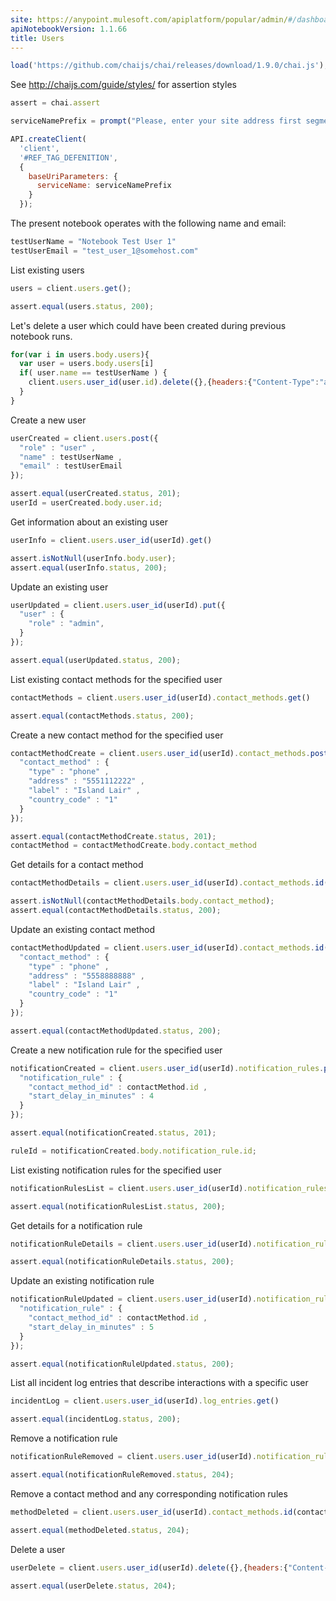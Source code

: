 ```yaml
---
site: https://anypoint.mulesoft.com/apiplatform/popular/admin/#/dashboard/apis/7593/versions/7719/portal/pages/6598/preview
apiNotebookVersion: 1.1.66
title: Users
---
```


```javascript
load('https://github.com/chaijs/chai/releases/download/1.9.0/chai.js');
```

See http://chaijs.com/guide/styles/ for assertion styles

```javascript
assert = chai.assert
```

```javascript
serviceNamePrefix = prompt("Please, enter your site address first segment. For example, for site address 'http://www.acme-co.pagerduty.com' enter 'acme-co'.");
```

```javascript
API.createClient(
  'client',
  '#REF_TAG_DEFENITION',
  {
    baseUriParameters: {
      serviceName: serviceNamePrefix
    }
  });
```

The present notebook operates with the following name and email:

```javascript
testUserName = "Notebook Test User 1"
testUserEmail = "test_user_1@somehost.com"
```

List existing users

```javascript
users = client.users.get();
```

```javascript
assert.equal(users.status, 200);
```

Let's delete a user which could have been created during previous notebook runs.

```javascript
for(var i in users.body.users){
  var user = users.body.users[i]
  if( user.name == testUserName ) {
    client.users.user_id(user.id).delete({},{headers:{"Content-Type":"application/json"}});
  }
}
```

Create a new user

```javascript
userCreated = client.users.post({
  "role" : "user" ,
  "name" : testUserName ,
  "email" : testUserEmail
});
```

```javascript
assert.equal(userCreated.status, 201);
userId = userCreated.body.user.id;
```

Get information about an existing user

```javascript
userInfo = client.users.user_id(userId).get()
```

```javascript
assert.isNotNull(userInfo.body.user);
assert.equal(userInfo.status, 200);
```

Update an existing user

```javascript
userUpdated = client.users.user_id(userId).put({
  "user" : {
    "role" : "admin",
  }
});
```

```javascript
assert.equal(userUpdated.status, 200);
```

List existing contact methods for the specified user

```javascript
contactMethods = client.users.user_id(userId).contact_methods.get()
```

```javascript
assert.equal(contactMethods.status, 200);
```

Create a new contact method for the specified user

```javascript
contactMethodCreate = client.users.user_id(userId).contact_methods.post({
  "contact_method" : {
    "type" : "phone" ,
    "address" : "5551112222" ,
    "label" : "Island Lair" ,
    "country_code" : "1"
  }
});
```

```javascript
assert.equal(contactMethodCreate.status, 201);
contactMethod = contactMethodCreate.body.contact_method
```

Get details for a contact method

```javascript
contactMethodDetails = client.users.user_id(userId).contact_methods.id(contactMethod.id).get()
```

```javascript
assert.isNotNull(contactMethodDetails.body.contact_method);
assert.equal(contactMethodDetails.status, 200);
```

Update an existing contact method

```javascript
contactMethodUpdated = client.users.user_id(userId).contact_methods.id(contactMethod.id).put({
  "contact_method" : {
    "type" : "phone" ,
    "address" : "5558888888" ,
    "label" : "Island Lair" ,
    "country_code" : "1"
  }
});
```

```javascript
assert.equal(contactMethodUpdated.status, 200);
```

Create a new notification rule for the specified user

```javascript
notificationCreated = client.users.user_id(userId).notification_rules.post({
  "notification_rule" : {
    "contact_method_id" : contactMethod.id ,
    "start_delay_in_minutes" : 4
  }
});
```

```javascript
assert.equal(notificationCreated.status, 201);
```

```javascript
ruleId = notificationCreated.body.notification_rule.id;
```

List existing notification rules for the specified user

```javascript
notificationRulesList = client.users.user_id(userId).notification_rules.get();
```

```javascript
assert.equal(notificationRulesList.status, 200);
```

Get details for a notification rule

```javascript
notificationRuleDetails = client.users.user_id(userId).notification_rules.id(ruleId).get();
```

```javascript
assert.equal(notificationRuleDetails.status, 200);
```

Update an existing notification rule

```javascript
notificationRuleUpdated = client.users.user_id(userId).notification_rules.id(ruleId).put({
  "notification_rule" : {
    "contact_method_id" : contactMethod.id ,
    "start_delay_in_minutes" : 5
  }
});
```

```javascript
assert.equal(notificationRuleUpdated.status, 200);
```

List all incident log entries that describe interactions with a specific user

```javascript
incidentLog = client.users.user_id(userId).log_entries.get()
```

```javascript
assert.equal(incidentLog.status, 200);
```

Remove a notification rule

```javascript
notificationRuleRemoved = client.users.user_id(userId).notification_rules.id(ruleId).delete({},{headers:{"Content-Type":"application/json"}});
```

```javascript
assert.equal(notificationRuleRemoved.status, 204);
```

Remove a contact method and any corresponding notification rules

```javascript
methodDeleted = client.users.user_id(userId).contact_methods.id(contactMethod.id).delete({},{headers:{"Content-Type":"application/json"}});
```

```javascript
assert.equal(methodDeleted.status, 204);
```

Delete a user

```javascript
userDelete = client.users.user_id(userId).delete({},{headers:{"Content-Type":"application/json"}});
```

```javascript
assert.equal(userDelete.status, 204);
```